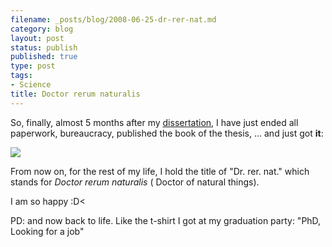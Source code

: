 ```yaml
--- 
filename: _posts/blog/2008-06-25-dr-rer-nat.md
category: blog
layout: post
status: publish
published: true
type: post
tags: 
- Science
title: Doctor rerum naturalis
---
```

So, finally, almost 5 months after my <a href="/2008/02/18/defensa-de-la-tesis/">dissertation</a>, I have just 
ended all paperwork, bureaucracy, published the book of the thesis, ... and just got **it**:


<a href="/media/Photo+197.jpg"><img src="/media/Photo+197.jpg" border="0" /></a>

From now on, for the rest of my life, I hold the title of "Dr. rer. nat." which stands for *Doctor rerum naturalis* ( Doctor of
 natural things).

I am so happy :D<

PD: and now back to life. 
Like the t-shirt I got at my graduation party: "PhD, Looking for a job"

